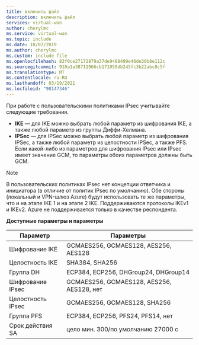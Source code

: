 ```yaml
---
title: включить файл
description: включить файл
services: virtual-wan
author: cherylmc
ms.service: virtual-wan
ms.topic: include
ms.date: 10/07/2019
ms.author: cherylmc
ms.custom: include file
ms.openlocfilehash: 83f0ce27172879a37de9488499e46de30b8e112c
ms.sourcegitcommit: 910a1a38711966cb171050db245fc3b22abc8c5f
ms.translationtype: MT
ms.contentlocale: ru-RU
ms.lasthandoff: 03/19/2021
ms.locfileid: "98147346"
---
```

При работе с пользовательскими политиками IPsec учитывайте следующие требования.

* **IKE** — для IKE можно выбрать любой параметр из шифрования IKE, а также любой параметр из группы Диффи-Хелмана.
* **IPSec** — для IPSec можно выбрать любой параметр из шифрования IPSec, а также любой параметр из целостности IPSec, а также PFS. Если какой-либо из параметров для шифрования IPsec или IPsec имеет значение GCM, то параметры обоих параметров должны быть GCM.

>[!NOTE]
> В пользовательских политиках IPsec нет концепции ответчика и инициатора (в отличие от политик IPsec по умолчанию). Обе стороны (локальный и VPN-шлюз Azure) будут использовать те же параметры, что и на этапе IKE 1 и на этапе 2 IKE. Поддерживаются протоколы IKEv1 и IKEv2. Azure не поддерживается только в качестве респондента.
>

**Доступные параметры и параметры**

| Параметр | Параметры |
|--- |--- |
| Шифрование IKE | GCMAES256, GCMAES128, AES256, AES128 |
| Целостность IKE | SHA384, SHA256 |
| Группа DH | ECP384, ECP256, DHGroup24, DHGroup14 |
| Шифрование IPsec | GCMAES256, GCMAES128, AES256, AES128, нет |
| Целостность IPsec | GCMAES256, GCMAES128, SHA256 |
| Группа PFS | ECP384, ECP256, PFS24, PFS14, нет |
| Срок действия SA |цело мин. 300/по умолчанию 27000 с |
